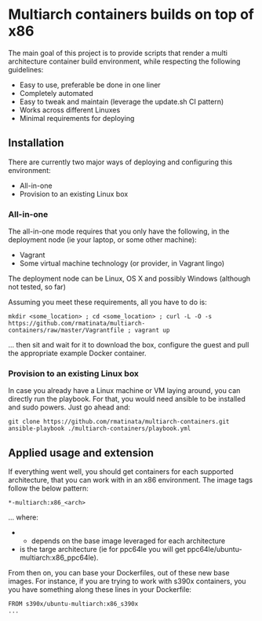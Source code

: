 # Multiarch containers builds on top of x86

The main goal of this project is to provide scripts that render a multi architecture container build environment, while respecting the following guidelines:

 * Easy to use, preferable be done in one liner
 * Completely automated
 * Easy to tweak and maintain (leverage the update.sh CI pattern)
 * Works across different Linuxes
 * Minimal requirements for deploying

## Installation

There are currently two major ways of deploying and configuring this environment:

 * All-in-one
 * Provision to an existing Linux box

### All-in-one

The all-in-one mode requires that you only have the following, in the deployment node (ie your laptop, or some other machine):

 * Vagrant
 * Some virtual machine technology (or provider, in Vagrant lingo)

The deployment node can be Linux, OS X and possibly Windows (although not tested, so far)

Assuming you meet these requirements, all you have to do is:

```
mkdir <some_location> ; cd <some_location> ; curl -L -O -s https://github.com/rmatinata/multiarch-containers/raw/master/Vagrantfile ; vagrant up
```

... then sit and wait for it to download the box, configure the guest and pull the appropriate example Docker container.

### Provision to an existing Linux box

In case you already have a Linux machine or VM laying around, you can directly run the playbook. For that, you would need ansible to be installed and sudo powers. Just go ahead and:

```
git clone https://github.com/rmatinata/multiarch-containers.git
ansible-playbook ./multiarch-containers/playbook.yml
```

## Applied usage and extension

If everything went well, you should get containers for each supported architecture, that you can work with in an x86 environment. The image tags follow the below pattern:

```
*-multiarch:x86_<arch>
```

... where:
 * * depends on the base image leveraged for each architecture 
 * <arch> is the targe architecture (ie for ppc64le you will get ppc64le/ubuntu-multiarch:x86_ppc64le).

From then on, you can base your Dockerfiles, out of these new base images. For instance, if you are trying to work with s390x containers, you you have something along these lines in your Dockerfile:

```
FROM s390x/ubuntu-multiarch:x86_s390x
...
```

